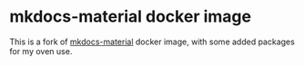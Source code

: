 # mkdocs-material docker image

This is a fork of [mkdocs-material](https://github.com/squidfunk/mkdocs-material) docker image, with some added packages for my oven use.
